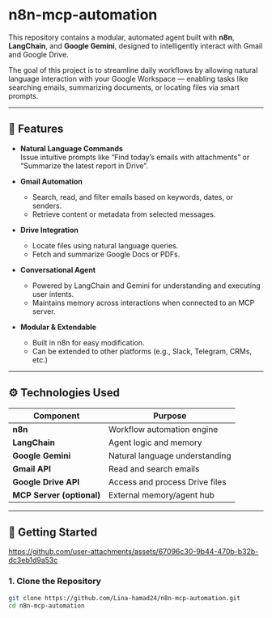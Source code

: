 # n8n-mcp-automation

This repository contains a modular, automated agent built with **n8n**, **LangChain**, and **Google Gemini**, designed to intelligently interact with Gmail and Google Drive.

The goal of this project is to streamline daily workflows by allowing natural language interaction with your Google Workspace — enabling tasks like searching emails, summarizing documents, or locating files via smart prompts.

---

## 🧠 Features

- **Natural Language Commands**  
  Issue intuitive prompts like “Find today’s emails with attachments” or “Summarize the latest report in Drive”.

- **Gmail Automation**  
  - Search, read, and filter emails based on keywords, dates, or senders.  
  - Retrieve content or metadata from selected messages.

- **Drive Integration**  
  - Locate files using natural language queries.  
  - Fetch and summarize Google Docs or PDFs.

- **Conversational Agent**  
  - Powered by LangChain and Gemini for understanding and executing user intents.  
  - Maintains memory across interactions when connected to an MCP server.

- **Modular & Extendable**  
  - Built in n8n for easy modification.  
  - Can be extended to other platforms (e.g., Slack, Telegram, CRMs, etc.)

---

## ⚙️ Technologies Used

| Component        | Purpose                              |
|------------------|--------------------------------------|
| **n8n**          | Workflow automation engine           |
| **LangChain**    | Agent logic and memory               |
| **Google Gemini**| Natural language understanding       |
| **Gmail API**    | Read and search emails               |
| **Google Drive API** | Access and process Drive files |
| **MCP Server (optional)** | External memory/agent hub  |

---

## 🚀 Getting Started
https://github.com/user-attachments/assets/67096c30-9b44-470b-b32b-dc3eb1d9a53c

### 1. Clone the Repository

```bash
git clone https://github.com/Lina-hamad24/n8n-mcp-automation.git
cd n8n-mcp-automation

